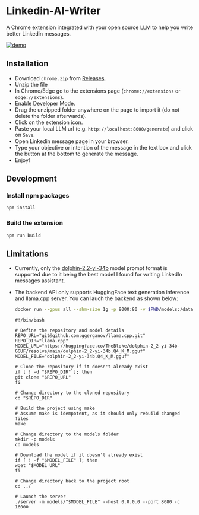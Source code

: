 # Linkedin-AI-Writer

A Chrome extension integrated with your open source LLM to help you write better Linkedin messages.

[![demo](https://img.youtube.com/vi/_uDGL_fvuwY/0.jpg)](https://youtube.com/shorts/_uDGL_fvuwY)

## Installation

- Download `chrome.zip` from [Releases](https://github.com/mzbac/linkedin-message-assistant/releases/tag/1.0.0).
- Unzip the file
- In Chrome/Edge go to the extensions page (`chrome://extensions` or `edge://extensions`).
- Enable Developer Mode.
- Drag the unzipped folder anywhere on the page to import it (do not delete the folder afterwards).
- Click on the extension icon.
- Paste your local LLM url (e.g. `http://localhost:8000/generate`) and click on `Save`.
- Open Linkedin message page in your browser.
- Type your objective or intention of the message in the text box and click the button at the bottom to generate the message.
- Enjoy!

## Development

### Install npm packages

```sh
npm install
```

### Build the extension

```sh
npm run build
```

## Limitations

- Currently, only the [dolphin-2.2-yi-34b](https://huggingface.co/ehartford/dolphin-2_2-yi-34b) model prompt format is supported due to it being the best model I found for writing LinkedIn messages assistant.
- The backend API only supports HuggingFace text generation inference and llama.cpp server. You can lauch the backend as shown below:
    ```sh
    docker run --gpus all --shm-size 1g -p 8000:80 -v $PWD/models:/data ghcr.io/huggingface/text-generation-inference:latest --max-total-tokens 2050 --max-input-length 1024 --max-batch-prefill-tokens 2048 --quantize awq --model-id TheBloke/dolphin-2_2-yi-34b-AWQ
    ```

    ```
    #!/bin/bash

    # Define the repository and model details
    REPO_URL="git@github.com:ggerganov/llama.cpp.git"
    REPO_DIR="llama.cpp"
    MODEL_URL="https://huggingface.co/TheBloke/dolphin-2_2-yi-34b-GGUF/resolve/main/dolphin-2_2-yi-34b.Q4_K_M.gguf"
    MODEL_FILE="dolphin-2_2-yi-34b.Q4_K_M.gguf"

    # Clone the repository if it doesn't already exist
    if [ ! -d "$REPO_DIR" ]; then
    git clone "$REPO_URL"
    fi

    # Change directory to the cloned repository
    cd "$REPO_DIR"

    # Build the project using make
    # Assume make is idempotent, as it should only rebuild changed files
    make

    # Change directory to the models folder
    mkdir -p models
    cd models

    # Download the model if it doesn't already exist
    if [ ! -f "$MODEL_FILE" ]; then
    wget "$MODEL_URL"
    fi

    # Change directory back to the project root
    cd ../

    # Launch the server
    ./server -m models/"$MODEL_FILE" --host 0.0.0.0 --port 8080 -c 16000
    ```
